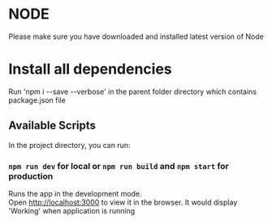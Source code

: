 # NODE 
Please make sure you have downloaded and installed latest version of Node

# Install all dependencies

Run 'npm i --save --verbose' in the parent folder directory which contains package.json file

## Available Scripts

In the project directory, you can run:

### `npm run dev` for local or `npm run build` and `npm start` for production

Runs the app in the development mode.\
Open [http://localhost:3000](http://localhost:3000) to view it in the browser. It would display 'Working' when application is running
